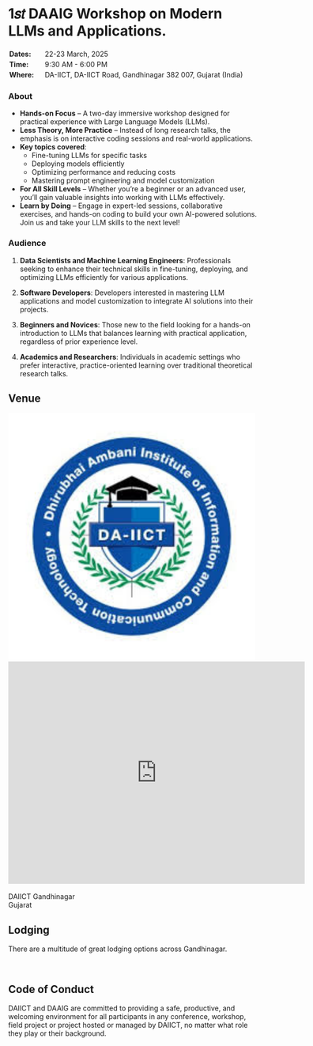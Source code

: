 <style>
.md-content .md-typeset h1 {
    display: none;
}
.table {
    display: table;
}
.row {
    display: table-row;
}
.cell {
    display: table-cell;
    padding: 2px;
    padding-right: 20px;
}
</style>

# 1𝑠𝑡 DAAIG Workshop on Modern LLMs and Applications.

<div class="table">
    <div class="row">
        <div class="cell"><b>Dates:</b></div>
        <div class="cell">22-23 March, 2025</div>
    </div>
    <div class="row">
        <div class="cell"><b>Time:</b></div>
        <div class="cell">9:30 AM - 6:00 PM</div>
    </div>
    <div class="row">
        <div class="cell"><b>Where:</b></div>
        <div class="cell">DA-IICT, DA-IICT Road, Gandhinagar 382
007, Gujarat (India)</div>
    </div>
</div>

### About
- **Hands-on Focus** – A two-day immersive workshop
designed for practical experience with Large
Language Models (LLMs).
- **Less Theory, More Practice** – Instead of long
research talks, the emphasis is on interactive coding
sessions and real-world applications.
- **Key topics covered**:
    - Fine-tuning LLMs for specific tasks
    - Deploying models efficiently
    - Optimizing performance and reducing costs
    - Mastering prompt engineering and model customization  
- **For All Skill Levels** – Whether you’re a beginner or
  an advanced user, you’ll gain valuable insights into
  working with LLMs effectively.
- **Learn by Doing** – Engage in expert-led sessions,
  collaborative exercises, and hands-on coding to build
  your own AI-powered solutions.
  Join us and take your LLM skills to the next level!

### Audience

1. **Data Scientists and Machine Learning Engineers**: Professionals seeking to enhance their technical skills in fine-tuning, deploying, and optimizing LLMs efficiently for various applications.

2. **Software Developers**: Developers interested in mastering LLM applications and model customization to integrate AI solutions into their projects.

3. **Beginners and Novices**: Those new to the field looking for a hands-on introduction to LLMs that balances learning with practical application, regardless of prior experience level.

4. **Academics and Researchers**: Individuals in academic settings who prefer interactive, practice-oriented learning over traditional theoretical research talks.


## Venue

<img src="../images/daiict.jpeg" width=500px>

<iframe src="https://www.google.com/maps/embed?pb=!1m18!1m12!1m3!1d3667.4973993967506!2d72.6263405752167!3d23.1885369790578!2m3!1f0!2f0!3f0!3m2!1i1024!2i768!4f13.1!3m3!1m2!1s0x395c2a3c9618d2c5%3A0xc54de484f986b1fa!2sDA-IICT!5e0!3m2!1sen!2sin!4v1741261913272!5m2!1sen!2sin" width="600" height="450" style="border:0;" allowfullscreen="" loading="lazy" referrerpolicy="no-referrer-when-downgrade"></iframe>

DAIICT Gandhinagar  
Gujarat


## Lodging

There are a multitude of great lodging options across Gandhinagar. 

<br>


## Code of Conduct

DAIICT and DAAIG are committed to providing a safe, productive, and welcoming
environment for all participants in any conference, workshop, field project or
project hosted or managed by DAIICT, no matter what role they play or their
background.

<!---
This page is unfortunately down, so will leave this as a comment for now...

**All participants are required to abide by this [Code of
Conduct](link/to/code/conduct).**
-->
